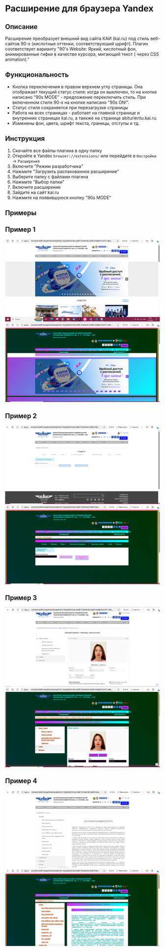 # Расширение для браузера Yandex

## Описание
Расширение преобразует внешний вид сайта КАИ (kai.ru) под стиль веб-сайтов 90-х (кислотные оттенки, соответствуюший шрифт). 
Плагин соответствует варианту "90's Website: Яркий, кислотный фон, анимированные гифки в качестве курсора, мигающий текст (<blink> через CSS animation)." 

## Функциональность
- Кнопка переключения в правом верхнем углу страницы. Она отображает текущий статус стиля: когда он выключен, то на кнопке написано "90s MODE" - предложение переключить стиль. При включенном стиле 90-х на кнопке написано "90s ON!".
- Статус стиля сохраняется при перезагрузке страницы
- Работа на всех страницах - работает на главной странице и внутренних страницах kai.ru, а таккже на странице abiturientu.kai.ru.
- Изменены фон, цвета, шрифт текста, границы, отступы и тд.

## Инструкция
1. Скачайте все файлы плагина в одну папку
2. Откройте в Yandex `browser://extensions/` или перейдите в `Настройки` → `Расширения`
4. Включите "Режим разработчика" 
5. Нажмите "Загрузить распакованное расширение"
6. Выберите папку с файлами плагина
7. Нажмите "Выбор папки"
8. Включите расширение 
9. Зайдите на сайт kai.ru
10. Нажмите на появившуюся кнопку "90s MODE"

## Примеры

## Пример 1
 ![Главная страница оригинал](images/glavnaya1.PNG)
 ![Главная страница](images/glavnaya2.PNG)

## Пример 2
![Расписание оригинал](images/raspisanie1.PNG)
![Расписание](images/raspisanie2.PNG)

## Пример 3
![Обо мне оригинал](images/aboutme1.PNG)
![Обо мне](images/aboutme2.PNG)

## Пример 4
![История оригинал](images/history1.PNG)
![История](images/history2.PNG)

